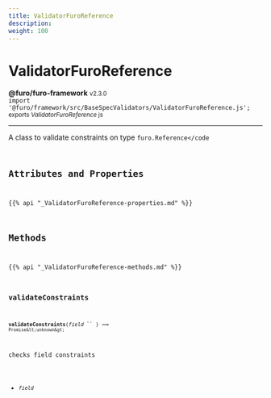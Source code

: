 ```yaml
---
title: ValidatorFuroReference
description: 
weight: 100
---
```


# ValidatorFuroReference

**@furo/furo-framework** <small>v2.3.0</small>
<br>`import '@furo/framework/src/BaseSpecValidators/ValidatorFuroReference.js';`<small>
<br>exports *ValidatorFuroReference* js</small>


****

A class to validate constraints on type <code>furo.Reference</code

## Attributes and Properties
{{% api "_ValidatorFuroReference-properties.md" %}}






## Methods
{{% api "_ValidatorFuroReference-methods.md" %}}


### **validateConstraints**
<small>**validateConstraints**(*field* `` ) ⟹ `Promise&lt;unknown&gt;`</small>

checks field constraints

- <small>*field* </small>
<br><br>
